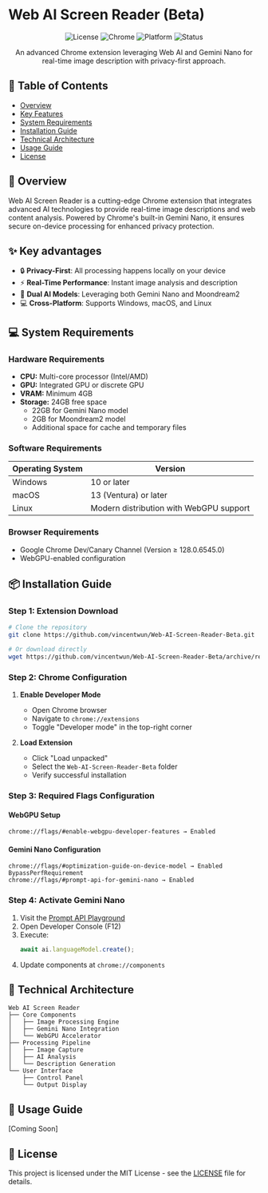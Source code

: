 # Web AI Screen Reader (Beta)

<div align="center">

![License](https://img.shields.io/badge/license-MIT-blue.svg)
![Chrome](https://img.shields.io/badge/Chrome-v128.0.6545.0+-green.svg)
![Platform](https://img.shields.io/badge/platform-Windows%20|%20MacOS%20|%20Linux-lightgrey)
![Status](https://img.shields.io/badge/status-beta-orange)

An advanced Chrome extension leveraging Web AI and Gemini Nano for real-time image description with privacy-first approach.

</div>

## 📑 Table of Contents
- [Overview](#overview)
- [Key Features](#key-features)
- [System Requirements](#system-requirements)
- [Installation Guide](#installation-guide)
- [Technical Architecture](#technical-architecture)
- [Usage Guide](#usage-guide)
- [License](#license)

## 🎯 Overview
Web AI Screen Reader is a cutting-edge Chrome extension that integrates advanced AI technologies to provide real-time image descriptions and web content analysis. Powered by Chrome's built-in Gemini Nano, it ensures secure on-device processing for enhanced privacy protection.

## ✨ Key advantages
- 🔒 **Privacy-First**: All processing happens locally on your device
- ⚡ **Real-Time Performance**: Instant image analysis and description
- 🤖 **Dual AI Models**: Leveraging both Gemini Nano and Moondream2
- 💻 **Cross-Platform**: Supports Windows, macOS, and Linux

## 💻 System Requirements

### Hardware Requirements
- **CPU:** Multi-core processor (Intel/AMD)
- **GPU:** Integrated GPU or discrete GPU
- **VRAM:** Minimum 4GB
- **Storage:** 24GB free space
  - 22GB for Gemini Nano model
  - 2GB for Moondream2 model
  - Additional space for cache and temporary files

### Software Requirements
| Operating System | Version |
|-----------------|---------|
| Windows | 10 or later |
| macOS | 13 (Ventura) or later |
| Linux | Modern distribution with WebGPU support |

### Browser Requirements
- Google Chrome Dev/Canary Channel (Version ≥ 128.0.6545.0)
- WebGPU-enabled configuration

## 📦 Installation Guide

### Step 1: Extension Download
```bash
# Clone the repository
git clone https://github.com/vincentwun/Web-AI-Screen-Reader-Beta.git

# Or download directly
wget https://github.com/vincentwun/Web-AI-Screen-Reader-Beta/archive/refs/heads/main.zip
```

### Step 2: Chrome Configuration
1. **Enable Developer Mode**
   - Open Chrome browser
   - Navigate to `chrome://extensions`
   - Toggle "Developer mode" in the top-right corner

2. **Load Extension**
   - Click "Load unpacked"
   - Select the `Web-AI-Screen-Reader-Beta` folder
   - Verify successful installation

### Step 3: Required Flags Configuration

#### WebGPU Setup
```
chrome://flags/#enable-webgpu-developer-features → Enabled
```

#### Gemini Nano Configuration
```
chrome://flags/#optimization-guide-on-device-model → Enabled BypassPerfRequirement
chrome://flags/#prompt-api-for-gemini-nano → Enabled
```

### Step 4: Activate Gemini Nano
1. Visit the [Prompt API Playground](https://chrome.dev/web-ai-demos/prompt-api-playground/)
2. Open Developer Console (F12)
3. Execute:
   ```javascript
   await ai.languageModel.create();
   ```
4. Update components at `chrome://components`

## 🔧 Technical Architecture
```
Web AI Screen Reader
├── Core Components
│   ├── Image Processing Engine
│   ├── Gemini Nano Integration
│   └── WebGPU Accelerator
├── Processing Pipeline
│   ├── Image Capture
│   ├── AI Analysis
│   └── Description Generation
└── User Interface
    ├── Control Panel
    └── Output Display
```

## 📘 Usage Guide
[Coming Soon]

## 📄 License
This project is licensed under the MIT License - see the [LICENSE](LICENSE) file for details.
